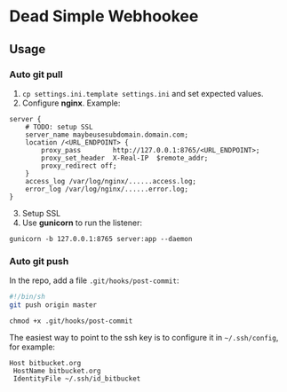 # Dead Simple Webhookee

## Usage

### Auto git pull

1. `cp settings.ini.template settings.ini` and set expected values.
2. Configure **nginx**. Example:

```
server {
    # TODO: setup SSL
    server_name maybeusesubdomain.domain.com;
    location /<URL_ENDPOINT> {
        proxy_pass        http://127.0.0.1:8765/<URL_ENDPOINT>;
        proxy_set_header  X-Real-IP  $remote_addr;
        proxy_redirect off;
    }
    access_log /var/log/nginx/......access.log;
    error_log /var/log/nginx/......error.log;
}
```

3. Setup SSL
4. Use **gunicorn** to run the listener:

```
gunicorn -b 127.0.0.1:8765 server:app --daemon
```

### Auto git push

In the repo, add a file `.git/hooks/post-commit`:

```bash
#!/bin/sh
git push origin master
```

```shell
chmod +x .git/hooks/post-commit
```

The easiest way to point to the ssh key is to configure it in `~/.ssh/config`, for example:

```
Host bitbucket.org
 HostName bitbucket.org
 IdentityFile ~/.ssh/id_bitbucket
```
